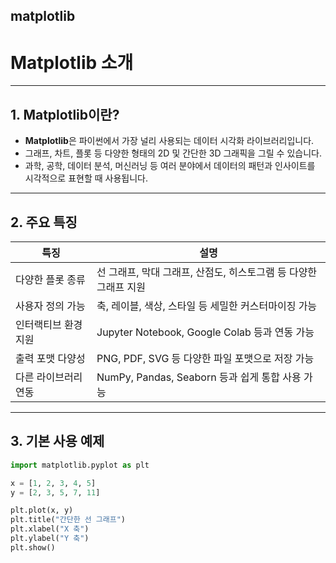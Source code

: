 ## matplotlib 

# Matplotlib 소개

---

## 1. Matplotlib이란?

- **Matplotlib**은 파이썬에서 가장 널리 사용되는 데이터 시각화 라이브러리입니다.
- 그래프, 차트, 플롯 등 다양한 형태의 2D 및 간단한 3D 그래픽을 그릴 수 있습니다.
- 과학, 공학, 데이터 분석, 머신러닝 등 여러 분야에서 데이터의 패턴과 인사이트를 시각적으로 표현할 때 사용됩니다.

---

## 2. 주요 특징

| 특징                  | 설명                                       |
|-----------------------|--------------------------------------------|
| 다양한 플롯 종류       | 선 그래프, 막대 그래프, 산점도, 히스토그램 등 다양한 그래프 지원 |
| 사용자 정의 가능       | 축, 레이블, 색상, 스타일 등 세밀한 커스터마이징 가능       |
| 인터랙티브 환경 지원   | Jupyter Notebook, Google Colab 등과 연동 가능           |
| 출력 포맷 다양성       | PNG, PDF, SVG 등 다양한 파일 포맷으로 저장 가능          |
| 다른 라이브러리 연동   | NumPy, Pandas, Seaborn 등과 쉽게 통합 사용 가능          |

---

## 3. 기본 사용 예제

```python
import matplotlib.pyplot as plt

x = [1, 2, 3, 4, 5]
y = [2, 3, 5, 7, 11]

plt.plot(x, y)
plt.title("간단한 선 그래프")
plt.xlabel("X 축")
plt.ylabel("Y 축")
plt.show()
